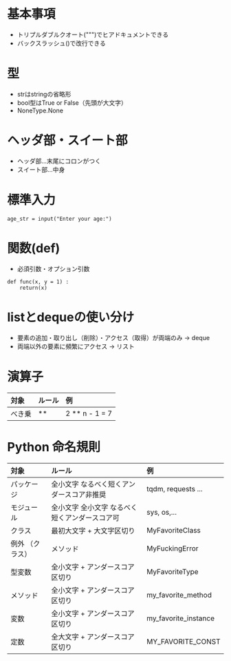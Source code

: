 # 基本事項

* トリプルダブルクオート(""")でヒアドキュメントできる
* バックスラッシュ(\)で改行できる

# 型

* strはstringの省略形
* bool型はTrue or False（先頭が大文字）
* NoneType.None

# ヘッダ部・スイート部

* ヘッダ部...末尾にコロンがつく
* スイート部...中身

# 標準入力

```
age_str = input("Enter your age:")
```

# 関数(def)

* 必須引数・オプション引数

```
def func(x, y = 1) :
	return(x)
```



# listとdequeの使い分け

- 要素の追加・取り出し（削除）・アクセス（取得）が両端のみ → deque
- 両端以外の要素に頻繁にアクセス → リスト

# 演算子


| 対象 | ルール  | 例 |
|:---|:---|:---|
| べき乗 | ** | 2 ** n - 1 = 7 |

# Python 命名規則

| 対象 | ルール  | 例 |
|:---|:---|:---|
| パッケージ | 全小文字 なるべく短くアンダースコア非推奨|tqdm, requests ... |
| モジュール | 全小文字 全小文字 なるべく短くアンダースコア可 | sys, os,... |
| クラス | 最初大文字 + 大文字区切り | MyFavoriteClass |
| 例外 （クラス）| メソッド | MyFuckingError |
| 型変数 | 全小文字 + アンダースコア区切り | MyFavoriteType |
| メソッド | 全小文字 + アンダースコア区切り | my_favorite_method |
| 変数 | 全小文字 + アンダースコア区切り| my_favorite_instance |
| 定数 | 全大文字 + アンダースコア区切り| MY_FAVORITE_CONST|